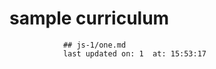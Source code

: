# sample curriculum
                ## js-1/one.md   
                last updated on: 1  at: 15:53:17